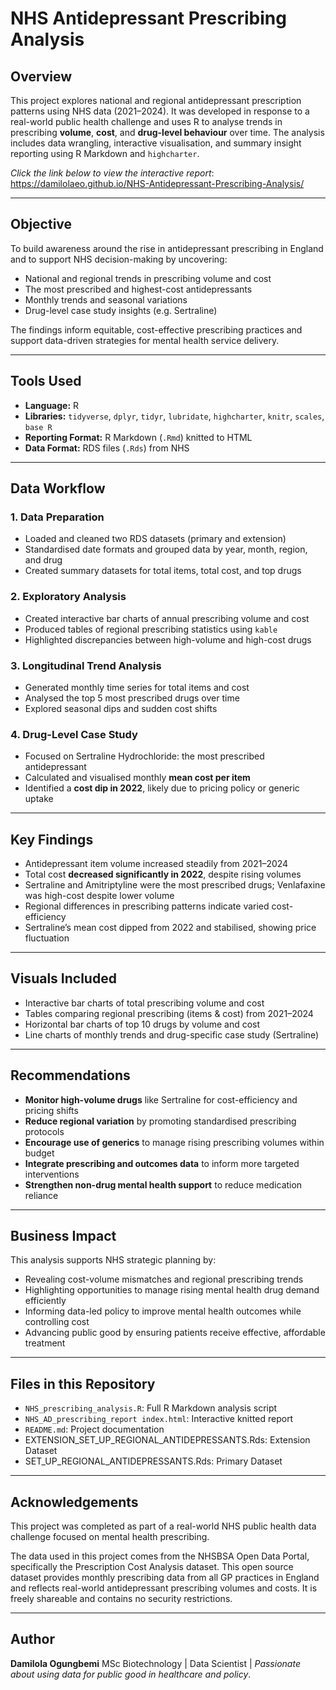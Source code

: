  # NHS Antidepressant Prescribing Analysis

## **Overview**

This project explores national and regional antidepressant prescription patterns using NHS data (2021–2024). It was developed in response to a real-world public health challenge and uses R to analyse trends in prescribing **volume**, **cost**, and **drug-level behaviour** over time. The analysis includes data wrangling, interactive visualisation, and summary insight reporting using R Markdown and `highcharter`.

*Click the link below to view the interactive report*: 
https://damilolaeo.github.io/NHS-Antidepressant-Prescribing-Analysis/

---

## **Objective**

To build awareness around the rise in antidepressant prescribing in England and to support NHS decision-making by uncovering:

* National and regional trends in prescribing volume and cost
* The most prescribed and highest-cost antidepressants
* Monthly trends and seasonal variations
* Drug-level case study insights (e.g. Sertraline)

The findings inform equitable, cost-effective prescribing practices and support data-driven strategies for mental health service delivery.

---

## **Tools Used**

* **Language:** R
* **Libraries:** `tidyverse`, `dplyr`, `tidyr`, `lubridate`, `highcharter`, `knitr`, `scales`, `base R`
* **Reporting Format:** R Markdown (`.Rmd`) knitted to HTML
* **Data Format:** RDS files (`.Rds`) from NHS

---

## **Data Workflow**

### 1. Data Preparation

* Loaded and cleaned two RDS datasets (primary and extension)
* Standardised date formats and grouped data by year, month, region, and drug
* Created summary datasets for total items, total cost, and top drugs

### 2. Exploratory Analysis

* Created interactive bar charts of annual prescribing volume and cost
* Produced tables of regional prescribing statistics using `kable`
* Highlighted discrepancies between high-volume and high-cost drugs

### 3. Longitudinal Trend Analysis

* Generated monthly time series for total items and cost
* Analysed the top 5 most prescribed drugs over time
* Explored seasonal dips and sudden cost shifts

### 4. Drug-Level Case Study

* Focused on Sertraline Hydrochloride: the most prescribed antidepressant
* Calculated and visualised monthly **mean cost per item**
* Identified a **cost dip in 2022**, likely due to pricing policy or generic uptake

---

## **Key Findings**

* Antidepressant item volume increased steadily from 2021–2024
* Total cost **decreased significantly in 2022**, despite rising volumes
* Sertraline and Amitriptyline were the most prescribed drugs; Venlafaxine was high-cost despite lower volume
* Regional differences in prescribing patterns indicate varied cost-efficiency
* Sertraline’s mean cost dipped from 2022 and stabilised, showing price fluctuation

---

## **Visuals Included**

* Interactive bar charts of total prescribing volume and cost
* Tables comparing regional prescribing (items & cost) from 2021–2024
* Horizontal bar charts of top 10 drugs by volume and cost
* Line charts of monthly trends and drug-specific case study (Sertraline)

---

## **Recommendations**

* **Monitor high-volume drugs** like Sertraline for cost-efficiency and pricing shifts
* **Reduce regional variation** by promoting standardised prescribing protocols
* **Encourage use of generics** to manage rising prescribing volumes within budget
* **Integrate prescribing and outcomes data** to inform more targeted interventions
* **Strengthen non-drug mental health support** to reduce medication reliance

---

##  **Business Impact**

This analysis supports NHS strategic planning by:

* Revealing cost-volume mismatches and regional prescribing trends
* Highlighting opportunities to manage rising mental health drug demand efficiently
* Informing data-led policy to improve mental health outcomes while controlling cost
* Advancing public good by ensuring patients receive effective, affordable treatment

---

## **Files in this Repository**

* `NHS_prescribing_analysis.R`: Full R Markdown analysis script
* `NHS_AD_prescribing_report index.html`: Interactive knitted report
* `README.md`: Project documentation
* EXTENSION_SET_UP_REGIONAL_ANTIDEPRESSANTS.Rds: Extension Dataset
* SET_UP_REGIONAL_ANTIDEPRESSANTS.Rds: Primary Dataset


---

## **Acknowledgements**

This project was completed as part of a real-world NHS public health data challenge focused on mental health prescribing.

The data used in this project comes from the NHSBSA Open Data Portal, specifically the Prescription Cost Analysis dataset. This open source dataset provides monthly prescribing data from all GP practices in England and reflects real-world antidepressant prescribing volumes and costs. It is freely shareable and contains no security restrictions.

---

## **Author**

**Damilola Ogungbemi**
MSc Biotechnology | Data Scientist | *Passionate about using data for public good in healthcare and policy*.
